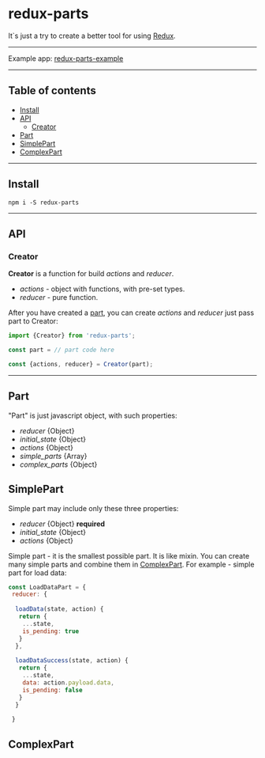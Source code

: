 # redux-parts

It`s just a try to create a better tool for using [Redux](https://github.com/reactjs/redux).

***

Example app: [redux-parts-example](https://github.com/andreevWork/redux-parts-example)

***
## Table of contents
- [Install](#install)
- [API](#api)
  * [Creator](#creator)
- [Part](#part)
- [SimplePart](#simplepart)
- [ComplexPart](#complexpart)

***

## Install

```javascropt
npm i -S redux-parts
```

---

## API

### Creator

**Creator** is a function for build *actions* and *reducer*. 
* *actions* - object with functions, with pre-set types.
* *reducer* - pure function.

After you have created a [part](#part), you can create *actions* and *reducer* just pass part to Creator:
```javascript
import {Creator} from 'redux-parts';

const part = // part code here

const {actions, reducer} = Creator(part);
```

---

## Part

"Part" is just javascript object, with such properties:

* *reducer* {Object}
* *initial_state* {Object}
* *actions* {Object}
* *simple_parts* {Array}
* *complex_parts* {Object}

## SimplePart

Simple part may include only these three properties:
* *reducer* {Object} **required**
* *initial_state* {Object}
* *actions* {Object}

Simple part - it is the smallest possible part. It is like mixin. You can create many simple parts and combine them in [ComplexPart](#complexpart). For example - simple part for load data:
```javascript
const LoadDataPart = {
 reducer: {
 
  loadData(state, action) {
   return {
    ...state,
    is_pending: true
   }
  },
  
  loadDataSuccess(state, action) {
   return {
    ...state,
    data: action.payload.data,
    is_pending: false
   }
  }
  
 }
```


## ComplexPart
